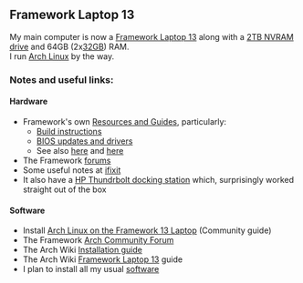 ## Framework Laptop 13
My main computer is now a [Framework Laptop 13](https://frame.work/gb/en/laptop13) along with a [2TB NVRAM drive](https://www.amazon.co.uk/dp/B0B7CMZ3QH?ref=ppx_yo2ov_dt_b_fed_asin_title&th=1) and 64GB (2x[32GB](https://www.amazon.co.uk/dp/B0BLTDTD86?ref=ppx_yo2ov_dt_b_fed_asin_title)) RAM.  
I run [Arch Linux](../arch_linux/README.md) by the way.

### Notes and useful links:

#### Hardware
- Framework's own [Resources and Guides](https://frame.work/gb/en/laptop13?tab=resources-and-guides), particularly:
  - [Build instructions](https://guides.frame.work/Guide/Framework+Laptop+13+(AMD+Ryzen%E2%84%A2+7040+Series)+DIY+Edition+Quick+Start+Guide/211?lang=en&_gl=1*1vkstj3*sg_ga4w_production_ga*MTA5Mjg1MTkwMC4xNzI1MzU4MjQx*sg_ga4w_production_ga_PYG8X65YJJ*MTc0MTYwMTA4Ni41LjEuMTc0MTYwMjUxNy41Mi4wLjA.)
  - [BIOS updates and drivers](https://knowledgebase.frame.work/en_us/bios-and-drivers-downloads-rJ3PaCexh?_gl=1*1k3oobn*sg_ga4w_production_ga*MTA5Mjg1MTkwMC4xNzI1MzU4MjQx*sg_ga4w_production_ga_PYG8X65YJJ*MTc0MTYwMTA4Ni41LjEuMTc0MTYwMjUxNy41Mi4wLjA.)
  - See also [here](https://knowledgebase.frame.work/en_us/framework-laptop-13-bios-and-driver-releases-amd-ryzen-7040-series-r1rXGVL16) and [here](https://wiki.archlinux.org/title/Fwupd)
- The Framework [forums](https://community.frame.work/)
- Some useful notes at [ifixit](https://www.ifixit.com/Device/Framework_Laptop)
- It also have a [HP Thundrbolt docking station](https://www.amazon.co.uk/dp/B0B5LM6427?ref=ppx_yo2ov_dt_b_fed_asin_title) which, surprisingly worked straight out of the box

#### Software

- Install [Arch Linux on the Framework 13 Laptop](https://guides.frame.work/Guide/Arch+Linux+on+the+Framework+Laptop+13/398?lang=en) (Community guide)
- The Framework [Arch Community Forum](https://community.frame.work/t/arch-linux-on-the-framework-laptop-13/3843)
- The Arch Wiki [Installation guide](https://wiki.archlinux.org/title/Installation_guide)
- The Arch Wiki [Framework Laptop 13](https://wiki.archlinux.org/title/Framework_Laptop_13) guide
- I plan to install all my usual [software](./software.md)
